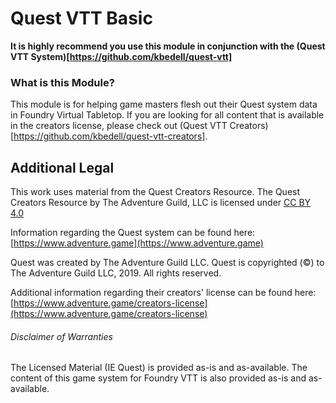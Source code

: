 # Quest VTT Basic
**It is highly recommend you use this module in conjunction with the (Quest VTT System)[https://github.com/kbedell/quest-vtt]**

### What is this Module?
This module is for helping game masters flesh out their Quest system data in Foundry Virtual Tabletop. If you are looking for all content that is available in the creators license, please check out (Quest VTT Creators)[https://github.com/kbedell/quest-vtt-creators].

## Additional Legal
This work uses material from the Quest Creators Resource. The Quest Creators Resource by The Adventure Guild, LLC is licensed under [CC BY 4.0](https://creativecommons.org/licenses/by/4.0/)

Information regarding the Quest system can be found here: [https://www.adventure.game](https://www.adventure.game)

Quest was created by The Adventure Guild LLC.
Quest is copyrighted (©) to The Adventure Guild LLC, 2019. All rights reserved.

Additional information regarding their creators' license can be found here:
[https://www.adventure.game/creators-license](https://www.adventure.game/creators-license)

###### Disclaimer of Warranties
The Licensed Material (IE Quest) is provided as-is and as-available. 
The content of this game system for Foundry VTT is also provided as-is and as-available.
